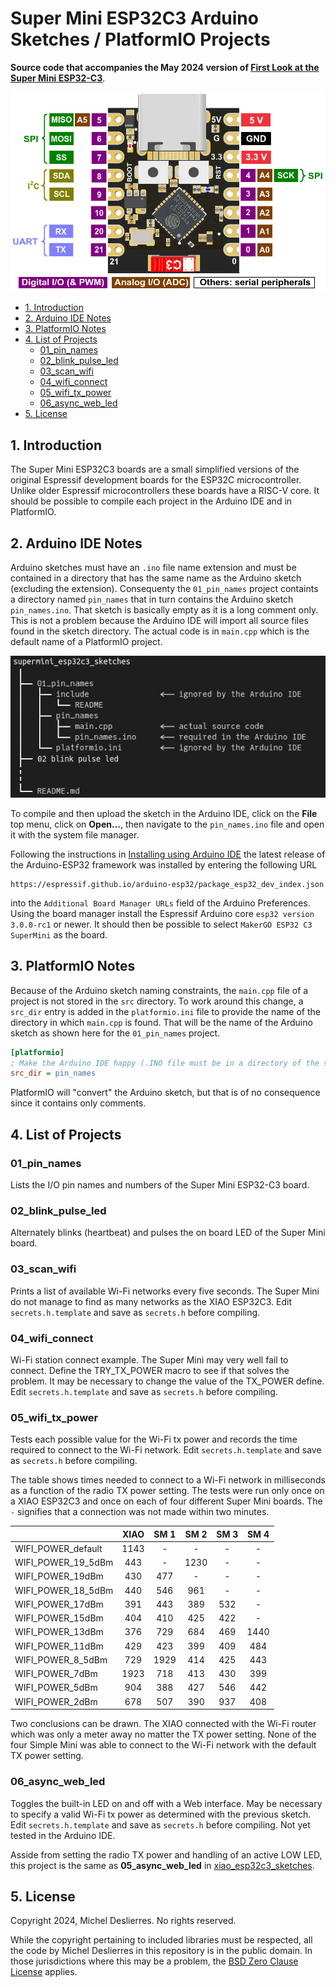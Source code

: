 # Super Mini ESP32C3 Arduino Sketches / PlatformIO Projects

**Source code that accompanies the May 2024 version of [First Look at the Super Mini ESP32-C3](https://sigmdel.ca/michel/ha/esp8266/super_mini_esp32c3_en.html)**.

![Super Mini ESP32C3 Pinout](images/pinout_top_big_logo.png)

<!-- TOC -->

- [1. Introduction](#1-introduction)
- [2. Arduino IDE Notes](#2-arduino-ide-notes)
- [3. PlatformIO Notes](#3-platformio-notes)
- [4. List of Projects](#4-list-of-projects)
  - [01_pin_names](#01_pin_names)
  - [02_blink_pulse_led](#02_blink_pulse_led)
  - [03_scan_wifi](#03_scan_wifi)
  - [04_wifi_connect](#04_wifi_connect)
  - [05_wifi_tx_power](#05_wifi_tx_power)
  - [06_async_web_led](#06-_async_web_led)
- [5. License](#5-license)

<!-- /TOC -->

## 1. Introduction

The Super Mini ESP32C3 boards are a small simplified versions of the original Espressif development boards for the ESP32C microcontroller. Unlike older Espressif microcontrollers these boards have a RISC-V core. It should be possible to compile each project  in the Arduino IDE and in PlatformIO. 

## 2. Arduino IDE Notes

Arduino sketches must have an `.ino` file name extension and must be contained in a directory that has the same name as the Arduino sketch (excluding the extension). Consequenty the `01_pin_names` project containts a directory named `pin_names` that in turn contains the Arduino sketch `pin_names.ino`. That sketch is basically empty as it is a long comment only. This is not a problem because the Arduino IDE will import all source files found in the sketch directory. The actual code is in `main.cpp` which is the default name of a PlatformIO project.

![Directory tree](images/dir_tree.jpg) 

To compile and then upload the sketch in the Arduino IDE, click on the **File** top menu, click on **Open...**, then navigate to the `pin_names.ino` file and open it with the system file manager.

Following the instructions in [Installing using Arduino IDE](https://docs.espressif.com/projects/arduino-esp32/en/latest/installing.html#installing-using-arduino-ide) the latest release of the Arduino-ESP32 framework was installed by entering the following URL 
```
https://espressif.github.io/arduino-esp32/package_esp32_dev_index.json
```
into the `Additional Board Manager URLs` field of the Arduino Preferences. Using the board manager install the Espressif Arduino core `esp32 version 3.0.0-rc1` or newer. It should then be possible to select `MakerGO ESP32 C3 SuperMini` as the board.

## 3. PlatformIO Notes

Because of the Arduino sketch naming constraints, the `main.cpp` file of a project is not stored in the `src` directory. To work around this change, a `src_dir` entry is added in the `platformio.ini` file to provide the name of the directory in which `main.cpp` is found. That will be the name of the Arduino sketch as shown here for the `01_pin_names` project. 

```ini
[platformio]
; Make the Arduino IDE happy (.INO file must be in a directory of the same name)
src_dir = pin_names
```

PlatformIO will "convert" the Arduino sketch, but that is of no consequence since it contains only comments.

## 4. List of Projects      

### 01_pin_names
  Lists the I/O pin names and numbers of the Super Mini ESP32-C3 board.

### 02_blink_pulse_led
  Alternately blinks (heartbeat) and pulses the on board LED of the Super Mini board.

### 03_scan_wifi
  Prints a list of available Wi-Fi networks every five seconds. The Super Mini do not manage to find as many networks as the XIAO ESP32C3. Edit `secrets.h.template` and save as `secrets.h` before compiling.
  
### 04_wifi_connect
  Wi-Fi station connect example. The Super Mini may very well fail to connect. Define the TRY_TX_POWER macro to see if that solves the problem. It may be necessary to change the value of the TX_POWER define. Edit `secrets.h.template` and save as `secrets.h` before compiling.

### 05_wifi_tx_power
  Tests each possible value for the Wi-Fi tx power and records the time required to connect to the Wi-Fi network. Edit `secrets.h.template` and save as `secrets.h` before compiling.     

  The table shows times needed to connect to a Wi-Fi network in milliseconds as a function of the radio TX power setting. The tests were run only once on a XIAO ESP32C3 and once on each of four different Super Mini boards. The `-` signifies that a connection was not made within two minutes. 

|                           |  XIAO	|	SM 1 |	SM 2 | SM 3	|	SM 4 |
| ---                       | :---: |	:---:| :---: | :---:|	:---:|
|	      WIFI_POWER_default 	|	1143	|	-	|	-	|	- 	|	- 	|
|	      WIFI_POWER_19_5dBm 	|	443	|	-	|	1230	|	- 	|	- 	|
|	        WIFI_POWER_19dBm 	|	430	|	477	|	-	|	- 	|	-	|
|	      WIFI_POWER_18_5dBm 	|	440	|	546	|	961	|	- 	|	- 	|
|	        WIFI_POWER_17dBm 	|	391	|	443	|	389	|	532	|	- 	|
|	        WIFI_POWER_15dBm 	|	404	|	410	|	425	|	422	|	- 	|
|	        WIFI_POWER_13dBm 	|	376	|	729	|	684	|	469	|	1440	|
|	        WIFI_POWER_11dBm 	|	429	|	423	|	399	|	409	|	484	|
|	       WIFI_POWER_8_5dBm 	|	729	|	1929	|	414	|	425	|	443	|
|	         WIFI_POWER_7dBm 	|	1923	|	718	|	413	|	430	|	399	|
|	         WIFI_POWER_5dBm 	|	904	|	388	|	427	|	546	|	442	|
|	         WIFI_POWER_2dBm 	|	678	|	507	|	390	|	937	|	408	|

Two conclusions can be drawn. The XIAO connected with the Wi-Fi router which was only a meter away no matter the TX power setting. None of the four Simple Mini was able to connect to the Wi-Fi network with the default TX power setting.

### 06_async_web_led
  Toggles the built-in LED on and off with a Web interface. May be necessary to specify a valid Wi-Fi tx power as determined with the previous sketch. Edit `secrets.h.template` and save as `secrets.h` before compiling. Not yet tested in the Arduino IDE.
  
  Asside from setting the radio TX power and handling of an active LOW LED, this project is the same as **05_async_web_led** in [xiao_esp32c3_sketches](https://github.com/sigmdel/xiao_esp32c3_sketches).
## 5. License

Copyright 2024, Michel Deslierres. No rights reserved. 

While the copyright pertaining to included libraries must be respected, all the code by Michel Deslierres in this repository is in the public domain. In those jurisdictions where this may be a problem, the [BSD Zero Clause License](https://spdx.org/licenses/0BSD.html) applies.
